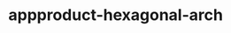    # appproduct-hexagonal-arch                 
            
         
             
         
       
          
            
 
 
